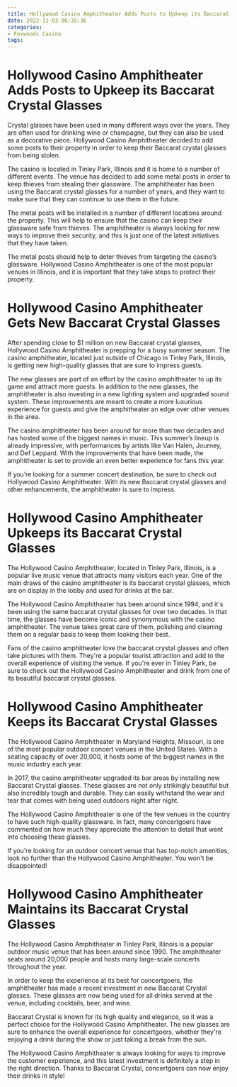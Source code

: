 ```yaml
---
title: Hollywood Casino Amphitheater Adds Posts to Upkeep its Baccarat Crystal Glasses 
date: 2022-11-03 06:35:36
categories:
- Foxwoods Casino
tags:
---
```



#  Hollywood Casino Amphitheater Adds Posts to Upkeep its Baccarat Crystal Glasses 

Crystal glasses have been used in many different ways over the years. They are often used for drinking wine or champagne, but they can also be used as a decorative piece. Hollywood Casino Amphitheater decided to add some posts to their property in order to keep their Baccarat crystal glasses from being stolen.

The casino is located in Tinley Park, Illinois and it is home to a number of different events. The venue has decided to add some metal posts in order to keep thieves from stealing their glassware. The amphitheater has been using the Baccarat crystal glasses for a number of years, and they want to make sure that they can continue to use them in the future.

The metal posts will be installed in a number of different locations around the property. This will help to ensure that the casino can keep their glassware safe from thieves. The amphitheater is always looking for new ways to improve their security, and this is just one of the latest initiatives that they have taken.

The metal posts should help to deter thieves from targeting the casino’s glassware. Hollywood Casino Amphitheater is one of the most popular venues in Illinois, and it is important that they take steps to protect their property.

#  Hollywood Casino Amphitheater Gets New Baccarat Crystal Glasses 

After spending close to $1 million on new Baccarat crystal glasses, Hollywood Casino Amphitheater is prepping for a busy summer season. The casino amphitheater, located just outside of Chicago in Tinley Park, Illinois, is getting new high-quality glasses that are sure to impress guests.

The new glasses are part of an effort by the casino amphitheater to up its game and attract more guests. In addition to the new glasses, the amphitheater is also investing in a new lighting system and upgraded sound system. These improvements are meant to create a more luxurious experience for guests and give the amphitheater an edge over other venues in the area.

The casino amphitheater has been around for more than two decades and has hosted some of the biggest names in music. This summer’s lineup is already impressive, with performances by artists like Van Halen, Journey, and Def Leppard. With the improvements that have been made, the amphitheater is set to provide an even better experience for fans this year.

If you’re looking for a summer concert destination, be sure to check out Hollywood Casino Amphitheater. With its new Baccarat crystal glasses and other enhancements, the amphitheater is sure to impress.

#  Hollywood Casino Amphitheater Upkeeps its Baccarat Crystal Glasses 

The Hollywood Casino Amphitheater, located in Tinley Park, Illinois, is a popular live music venue that attracts many visitors each year. One of the main draws of the casino amphitheater is its baccarat crystal glasses, which are on display in the lobby and used for drinks at the bar.

The Hollywood Casino Amphitheater has been around since 1994, and it's been using the same baccarat crystal glasses for over two decades. In that time, the glasses have become iconic and synonymous with the casino amphitheater. The venue takes great care of them, polishing and cleaning them on a regular basis to keep them looking their best.

Fans of the casino amphitheater love the baccarat crystal glasses and often take pictures with them. They're a popular tourist attraction and add to the overall experience of visiting the venue. If you're ever in Tinley Park, be sure to check out the Hollywood Casino Amphitheater and drink from one of its beautiful baccarat crystal glasses.

#  Hollywood Casino Amphitheater Keeps its Baccarat Crystal Glasses 

The Hollywood Casino Amphitheater in Maryland Heights, Missouri, is one of the most popular outdoor concert venues in the United States. With a seating capacity of over 20,000, it hosts some of the biggest names in the music industry each year.

In 2017, the casino amphitheater upgraded its bar areas by installing new Baccarat Crystal glasses. These glasses are not only strikingly beautiful but also incredibly tough and durable. They can easily withstand the wear and tear that comes with being used outdoors night after night.

The Hollywood Casino Amphitheater is one of the few venues in the country to have such high-quality glassware. In fact, many concertgoers have commented on how much they appreciate the attention to detail that went into choosing these glasses.

If you're looking for an outdoor concert venue that has top-notch amenities, look no further than the Hollywood Casino Amphitheater. You won't be disappointed!

#  Hollywood Casino Amphitheater Maintains its Baccarat Crystal Glasses

The Hollywood Casino Amphitheater in Tinley Park, Illinois is a popular outdoor music venue that has been around since 1990. The amphitheater seats around 20,000 people and hosts many large-scale concerts throughout the year.

In order to keep the experience at its best for concertgoers, the amphitheater has made a recent investment in new Baccarat Crystal glasses. These glasses are now being used for all drinks served at the venue, including cocktails, beer, and wine.

Baccarat Crystal is known for its high quality and elegance, so it was a perfect choice for the Hollywood Casino Amphitheater. The new glasses are sure to enhance the overall experience for concertgoers, whether they're enjoying a drink during the show or just taking a break from the sun.

The Hollywood Casino Amphitheater is always looking for ways to improve the customer experience, and this latest investment is definitely a step in the right direction. Thanks to Baccarat Crystal, concertgoers can now enjoy their drinks in style!